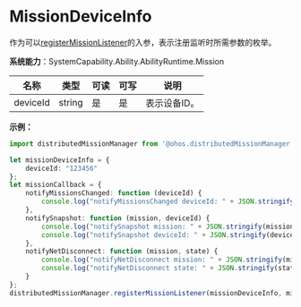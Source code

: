 # MissionDeviceInfo

作为可以[registerMissionListener](js-apis-distributedMissionManager.md#distributedmissionmanagerregistermissionlistener)的入参，表示注册监听时所需参数的枚举。

**系统能力**：SystemCapability.Ability.AbilityRuntime.Mission

| 名称       | 类型   | 可读   | 可写   | 说明      |
| -------- | ------ | ---- | ---- | ------- |
| deviceId | string | 是    | 是    | 表示设备ID。 |

**示例：**
```ts
import distributedMissionManager from '@ohos.distributedMissionManager';

let missionDeviceInfo = {
    deviceId: "123456"
};
let missionCallback = {
    notifyMissionsChanged: function (deviceId) {
        console.log("notifyMissionsChanged deviceId: " + JSON.stringify(deviceId));
    },
    notifySnapshot: function (mission, deviceId) {
        console.log("notifySnapshot mission: " + JSON.stringify(mission));
        console.log("notifySnapshot deviceId: " + JSON.stringify(deviceId));
    },
    notifyNetDisconnect: function (mission, state) {
        console.log("notifyNetDisconnect mission: " + JSON.stringify(mission));
        console.log("notifyNetDisconnect state: " + JSON.stringify(state));
    }
};
distributedMissionManager.registerMissionListener(missionDeviceInfo, missionCallback);
```
